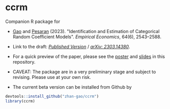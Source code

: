# ccrm

Companion R package for
 
- [Gao](https://zhan-gao.github.io/) and [Pesaran](http://pesaran.com/) (2023). "Identification and Estimation of Categorical Random Coefficient Models". *Empirical Economics*,  64(6), 2543–2588.

- Link to the draft: [*Published Version*](https://link.springer.com/article/10.1007/s00181-023-02402-0) / [*arXiv: 2303.14380*](https://arxiv.org/abs/2302.14380).

- For a quick preview of the paper, please see the [poster](https://github.com/zhan-gao/ccrm/blob/main/ccrm_poster.pdf) and [slides](https://github.com/zhan-gao/ccrm/blob/main/ccrm_slides.pdf) in this repository.

- CAVEAT: The package are in a very preliminary stage and subject to revising. Please use at your own risk.

- The current beta version can be installed from Github by
``` r
devtools::install_github("zhan-gao/ccrm")
library(ccrm)
```



